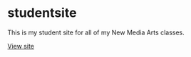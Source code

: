 # studentsite

This is my student site for all of my New Media Arts classes.

[View site](https://amysy07.github.io/studentsite/)
